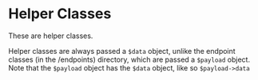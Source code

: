 # Helper Classes

These are helper classes.

Helper classes are always passed a `$data` object, unlike the endpoint classes (in the /endpoints) directory, which are passed a `$payload` object. Note that the `$payload` object has the `$data` object, like so `$payload->data`